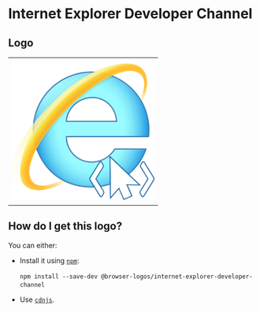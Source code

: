 # Internet Explorer Developer Channel

## Logo

<table>
    <tr height=300>
        <td>
            <a href="https://github.com/alrra/browser-logos/tree/084526f704a3c2070b7a05617797f3933cccaf8a/src/archive/internet-explorer-developer-channel">
                <img width=290 src="https://raw.githubusercontent.com/alrra/browser-logos/084526f704a3c2070b7a05617797f3933cccaf8a/src/archive/internet-explorer-developer-channel/internet-explorer-developer-channel.svg?sanitize=true" alt="Internet Explorer Developer Channel browser logo">
            </a>
        </td>
    </tr>
</table>

## How do I get this logo?

You can either:

* Install it using [`npm`][npm]:

  `npm install --save-dev @browser-logos/internet-explorer-developer-channel`

* Use [`cdnjs`][cdnjs].

<!-- Link labels: -->

[cdnjs]: https://cdnjs.com/libraries/browser-logos
[npm]: https://www.npmjs.com/
